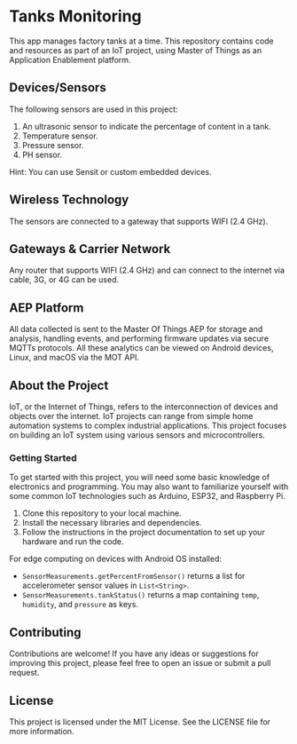 
# Tanks Monitoring

This app manages factory tanks at a time. This repository contains code and resources as part of an IoT project, using Master of Things as an Application Enablement platform.

## Devices/Sensors

The following sensors are used in this project:

1. An ultrasonic sensor to indicate the percentage of content in a tank.
2. Temperature sensor.
3. Pressure sensor.
4. PH sensor.

Hint: You can use Sensit or custom embedded devices.

## Wireless Technology

The sensors are connected to a gateway that supports WIFI (2.4 GHz).

## Gateways & Carrier Network

Any router that supports WIFI (2.4 GHz) and can connect to the internet via cable, 3G, or 4G can be used.

## AEP Platform

All data collected is sent to the Master Of Things AEP for storage and analysis, handling events, and performing firmware updates via secure MQTTs protocols. All these analytics can be viewed on Android devices, Linux, and macOS via the MOT API.

## About the Project

IoT, or the Internet of Things, refers to the interconnection of devices and objects over the internet. IoT projects can range from simple home automation systems to complex industrial applications. This project focuses on building an IoT system using various sensors and microcontrollers.

### Getting Started

To get started with this project, you will need some basic knowledge of electronics and programming. You may also want to familiarize yourself with some common IoT technologies such as Arduino, ESP32, and Raspberry Pi.

1. Clone this repository to your local machine.
2. Install the necessary libraries and dependencies.
3. Follow the instructions in the project documentation to set up your hardware and run the code.

For edge computing on devices with Android OS installed:

- `SensorMeasurements.getPercentFromSensor()` returns a list for accelerometer sensor values in `List<String>`.
- `SensorMeasurements.tankStatus()` returns a map containing `temp`, `humidity`, and `pressure` as keys.

## Contributing

Contributions are welcome! If you have any ideas or suggestions for improving this project, please feel free to open an issue or submit a pull request.

## License

This project is licensed under the MIT License. See the LICENSE file for more information.
